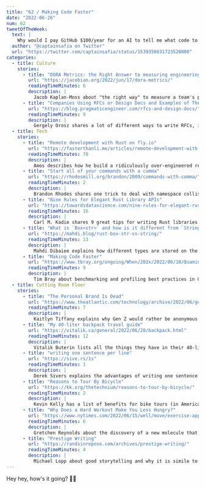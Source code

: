 ```yaml
---
title: "62 / Making Code Faster"
date: "2022-06-26"
num: 62
tweetOfTheWeek:
  text: |
    Why would I pay GitHub $100/year for an AI to tell me what code to write when men do it for free?  
  author: "@captainsafia on Twitter"
  url: "https://twitter.com/captainsafia/status/1539350831723520000"
categories:
  - title: Culture
    stories:
      - title: "DORA Metrics: the Right Answer to measuring engineering team performance"
        url: "https://jacobian.org/2022/jun/17/dora-metrics/"
        readingTimeMinutes: 6
        description: |
          Jacob Kaplan-Moss about "the right way" to measure a team's performance.
      - title: "Companies Using RFCs or Design Docs and Examples of These"
        url: "https://blog.pragmaticengineer.com/rfcs-and-design-docs/"
        readingTimeMinutes: 9
        description: |
          Gergely Orosz shares a lot of different ways to write RFCs, including templates!
  - title: Tech
    stories:
      - title: "Remote development with Rust on fly.io"
        url: "https://fasterthanli.me/articles/remote-development-with-rust-on-fly-io#enter-fly-io-machines"
        readingTimeMinutes: 70
        description: |
          Amos describes how he build a ridiculously over-engineered remote dev environment on fly.io.
      - title: "Start all of your commands with a comma"
        url: "https://rhodesmill.org/brandon/2009/commands-with-comma/"
        readingTimeMinutes: 2
        description: |
          Brandon Rhodes shares one trick to deal with namespace collision for custom scripts: Prefix them with a comma.
      - title: "Nine Rules for Elegant Rust Library APIs"
        url: "https://towardsdatascience.com/nine-rules-for-elegant-rust-library-apis-9b986a465247"
        readingTimeMinutes: 16
        description: |
          Carl M. Kadie shares 9 great tips for writing Rust libraries.
      - title: "What is `Box<str>` and how is it different from `String` in Rust?"
        url: "https://mahdi.blog/rust-box-str-vs-string/"
        readingTimeMinutes: 13
        description: |
          Mahdi Dibaiee explains how different types are stored on the stack or heap in Rust.
      - title: "Making Code Faster"
        url: "https://www.tbray.org/ongoing/When/202x/2022/06/10/Quamina-Optimizing"
        readingTimeMinutes: 9
        description: |
          Tim Bray about benchmarking and profiling best practices in Go.
  - title: Cutting Room Floor
    stories:
      - title: "The Personal Brand Is Dead"
        url: "https://www.theatlantic.com/technology/archive/2022/06/gen-z-internet-anonymity-instagram-tumblr/661316/"
        readingTimeMinutes: 7
        description: |
          Kaitlyn Tiffany explains why Gen Z would rather be anonymous online.
      - title: "My 40-liter backpack travel guide"
        url: "https://vitalik.ca/general/2022/06/20/backpack.html"
        readingTimeMinutes: 12
        description: |
          Vitalik Buterin lists all the things they have in their 40-liter backpack.
      - title: "writing one sentence per line"
        url: "https://sive.rs/1s"
        readingTimeMinutes: 1
        description: |
          Derek Sivers explains the advantages of writing one sentence per line.
      - title: "Reasons to Tour By Bicycle"
        url: "https://kk.org/thetechnium/reasons-to-tour-by-bicycle/"
        readingTimeMinutes: 2
        description: |
          Kevin Kelly has a list of benefits for bike tours (in America).
      - title: "Why Does a Hard Workout Make You Less Hungry?"
        url: "https://www.nytimes.com/2022/06/15/well/move/exercise-appetite.html"
        readingTimeMinutes: 6
        description: |
          Gretchen Reynolds about the discovery of a new molecule that defines the appetite after a workout.
      - title: "Prestige Writing"
        url: "https://randsinrepose.com/archives/prestige-writing/"
        readingTimeMinutes: 4
        description: |
          Michael Lopp about good storytelling and why it is simile to magic.
---
```


Hey hey, how's it going? ✌🏻
